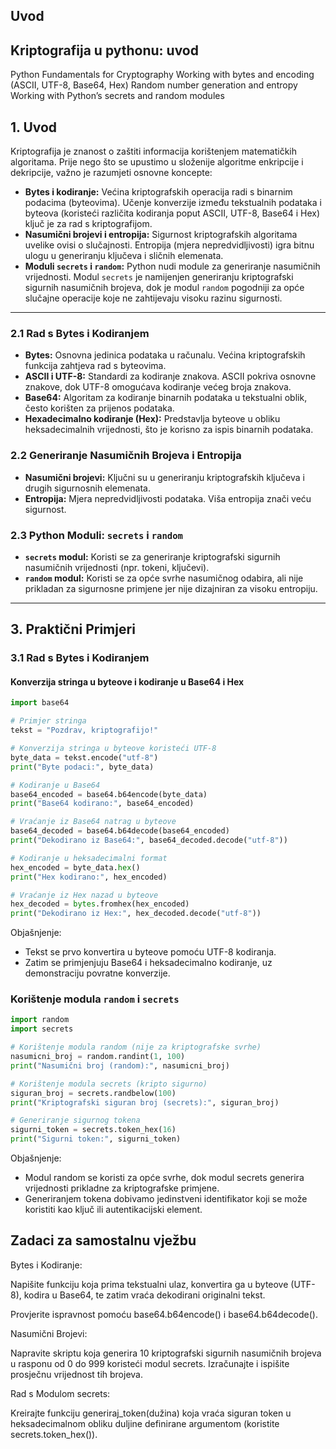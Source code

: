 ## Uvod 



## Kriptografija u pythonu: uvod
Python Fundamentals for Cryptography
    Working with bytes and encoding (ASCII, UTF-8, Base64, Hex)
    Random number generation and entropy
    Working with Python’s secrets and random modules

## 1. Uvod

Kriptografija je znanost o zaštiti informacija korištenjem matematičkih algoritama. Prije nego što se upustimo u složenije algoritme enkripcije i dekripcije, važno je razumjeti osnovne koncepte:

- **Bytes i kodiranje:** Većina kriptografskih operacija radi s binarnim podacima (byteovima). Učenje konverzije između tekstualnih podataka i byteova (koristeći različita kodiranja poput ASCII, UTF-8, Base64 i Hex) ključ je za rad s kriptografijom.
- **Nasumični brojevi i entropija:** Sigurnost kriptografskih algoritama uvelike ovisi o slučajnosti. Entropija (mjera nepredvidljivosti) igra bitnu ulogu u generiranju ključeva i sličnih elemenata.
- **Moduli `secrets` i `random`:** Python nudi module za generiranje nasumičnih vrijednosti. Modul `secrets` je namijenjen generiranju kriptografski sigurnih nasumičnih brojeva, dok je modul `random` pogodniji za opće slučajne operacije koje ne zahtijevaju visoku razinu sigurnosti.

---
### 2.1 Rad s Bytes i Kodiranjem

- **Bytes:** Osnovna jedinica podataka u računalu. Većina kriptografskih funkcija zahtjeva rad s byteovima.
- **ASCII i UTF-8:** Standardi za kodiranje znakova. ASCII pokriva osnovne znakove, dok UTF-8 omogućava kodiranje većeg broja znakova.
- **Base64:** Algoritam za kodiranje binarnih podataka u tekstualni oblik, često korišten za prijenos podataka.
- **Hexadecimalno kodiranje (Hex):** Predstavlja byteove u obliku heksadecimalnih vrijednosti, što je korisno za ispis binarnih podataka.

### 2.2 Generiranje Nasumičnih Brojeva i Entropija

- **Nasumični brojevi:** Ključni su u generiranju kriptografskih ključeva i drugih sigurnosnih elemenata.
- **Entropija:** Mjera nepredvidljivosti podataka. Viša entropija znači veću sigurnost.

### 2.3 Python Moduli: `secrets` i `random`

- **`secrets` modul:** Koristi se za generiranje kriptografski sigurnih nasumičnih vrijednosti (npr. tokeni, ključevi).  
- **`random` modul:** Koristi se za opće svrhe nasumičnog odabira, ali nije prikladan za sigurnosne primjene jer nije dizajniran za visoku entropiju.

---

## 3. Praktični Primjeri

### 3.1 Rad s Bytes i Kodiranjem

#### Konverzija stringa u byteove i kodiranje u Base64 i Hex

```python
import base64

# Primjer stringa
tekst = "Pozdrav, kriptografijo!"

# Konverzija stringa u byteove koristeći UTF-8
byte_data = tekst.encode("utf-8")
print("Byte podaci:", byte_data)

# Kodiranje u Base64
base64_encoded = base64.b64encode(byte_data)
print("Base64 kodirano:", base64_encoded)

# Vraćanje iz Base64 natrag u byteove
base64_decoded = base64.b64decode(base64_encoded)
print("Dekodirano iz Base64:", base64_decoded.decode("utf-8"))

# Kodiranje u heksadecimalni format
hex_encoded = byte_data.hex()
print("Hex kodirano:", hex_encoded)

# Vraćanje iz Hex nazad u byteove
hex_decoded = bytes.fromhex(hex_encoded)
print("Dekodirano iz Hex:", hex_decoded.decode("utf-8"))
```

Objašnjenje:

- Tekst se prvo konvertira u byteove pomoću UTF-8 kodiranja.
- Zatim se primjenjuju Base64 i heksadecimalno kodiranje, uz demonstraciju povratne konverzije.


### Korištenje modula `random` i `secrets`

```python
import random
import secrets

# Korištenje modula random (nije za kriptografske svrhe)
nasumicni_broj = random.randint(1, 100)
print("Nasumični broj (random):", nasumicni_broj)

# Korištenje modula secrets (kripto sigurno)
siguran_broj = secrets.randbelow(100)
print("Kriptografski siguran broj (secrets):", siguran_broj)

# Generiranje sigurnog tokena
sigurni_token = secrets.token_hex(16)
print("Sigurni token:", sigurni_token)
```

Objašnjenje:
- Modul random se koristi za opće svrhe, dok modul secrets generira vrijednosti prikladne za kriptografske primjene.
- Generiranjem tokena dobivamo jedinstveni identifikator koji se može koristiti kao ključ ili autentikacijski element.

## Zadaci za samostalnu vježbu

Bytes i Kodiranje:

Napišite funkciju koja prima tekstualni ulaz, konvertira ga u byteove (UTF-8), kodira u Base64, te zatim vraća dekodirani originalni tekst.

Provjerite ispravnost pomoću base64.b64encode() i base64.b64decode().

Nasumični Brojevi:

Napravite skriptu koja generira 10 kriptografski sigurnih nasumičnih brojeva u rasponu od 0 do 999 koristeći modul secrets.
Izračunajte i ispišite prosječnu vrijednost tih brojeva.

Rad s Modulom secrets:

Kreirajte funkciju generiraj_token(dužina) koja vraća siguran token u heksadecimalnom obliku duljine definirane argumentom (koristite secrets.token_hex()).
